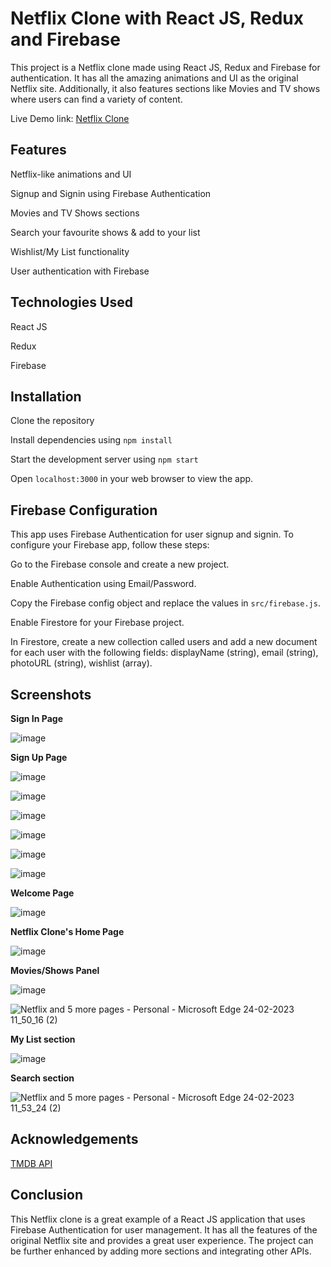 # Netflix Clone with React JS, Redux and Firebase


This project is a Netflix clone made using React JS, Redux and Firebase for authentication. It has all the amazing animations and UI as the original Netflix site. Additionally, it also features sections like Movies and TV shows where users can find a variety of content.

Live Demo link: [Netflix Clone](https://shubho-netflix.netlify.app/)

## Features


Netflix-like animations and UI

Signup and Signin using Firebase Authentication

Movies and TV Shows sections

Search your favourite shows & add to your list

Wishlist/My List functionality

User authentication with Firebase


## Technologies Used


React JS

Redux

Firebase


## Installation


Clone the repository

Install dependencies using `npm install`

Start the development server using `npm start`

Open `localhost:3000` in your web browser to view the app.


## Firebase Configuration


This app uses Firebase Authentication for user signup and signin. To configure your Firebase app, follow these steps:


Go to the Firebase console and create a new project.

Enable Authentication using Email/Password.

Copy the Firebase config object and replace the values in `src/firebase.js`.

Enable Firestore for your Firebase project.

In Firestore, create a new collection called users and add a new document for each user with the following fields: displayName (string), email (string), photoURL (string), wishlist (array).


## Screenshots

**Sign In Page**

![image](https://user-images.githubusercontent.com/81776711/221105156-f6f6cc34-5992-4743-878b-461fe3837b86.png)


**Sign Up Page**

![image](https://user-images.githubusercontent.com/81776711/221105292-60256fee-7d7c-40e2-91b5-70eaf4fababe.png)

![image](https://user-images.githubusercontent.com/81776711/221105334-5e838f20-ccdb-445f-a006-33d64150d80e.png)

![image](https://user-images.githubusercontent.com/81776711/221105378-b12aa92a-0c6b-4545-85e4-85149ce30589.png)

![image](https://user-images.githubusercontent.com/81776711/221105420-931a94e0-a4cf-4aba-bf23-4df9c5bb65af.png)

![image](https://user-images.githubusercontent.com/81776711/221106171-b2ff50f8-23c2-4055-a6ea-b886b843c3a6.png)

![image](https://user-images.githubusercontent.com/81776711/221106263-4ee290bf-ff89-4632-a136-de3ab70e5469.png)



**Welcome Page**

![image](https://user-images.githubusercontent.com/81776711/221106332-29e86ed8-c380-4102-a2c6-a523d9dad3b8.png)


**Netflix Clone's Home Page**

![image](https://user-images.githubusercontent.com/81776711/221106495-f2894dfd-1afc-43df-8d3b-3a827b5f308e.png)


**Movies/Shows Panel**

![image](https://user-images.githubusercontent.com/81776711/221106612-d5f2e37f-90c5-457d-95d8-a8bac360b9ee.png)

![Netflix and 5 more pages - Personal - Microsoft​ Edge 24-02-2023 11_50_16 (2)](https://user-images.githubusercontent.com/81776711/221107398-729a9e4b-5b50-4a5a-bc56-6ca069fe6ee7.png)


**My List section**

![image](https://user-images.githubusercontent.com/81776711/221107112-75e048ff-0bf6-4d19-8222-1da9d2af85e3.png)


**Search section**

![Netflix and 5 more pages - Personal - Microsoft​ Edge 24-02-2023 11_53_24 (2)](https://user-images.githubusercontent.com/81776711/221107567-6ddf37c9-ce45-4002-b9dc-3e1fe55c864a.png)


## Acknowledgements

[TMDB API](https://www.themoviedb.org/documentation/api)


## Conclusion


This Netflix clone is a great example of a React JS application that uses Firebase Authentication for user management. It has all the features of the original Netflix site and provides a great user experience. The project can be further enhanced by adding more sections and integrating other APIs.

